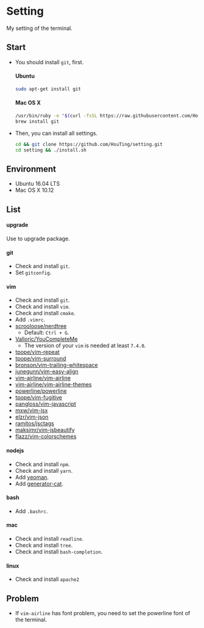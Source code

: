 # Setting
My setting of the terminal.

## Start

- You should install `git`, first.

  #### Ubuntu
  ```sh
  sudo apt-get install git
  ```

  #### Mac OS X
  ```sh
  /usr/bin/ruby -e "$(curl -fsSL https://raw.githubusercontent.com/Homebrew/install/master/install)"
  brew install git
  ```

- Then, you can install all settings.

  ```sh
  cd && git clone https://github.com/HsuTing/setting.git
  cd setting && ./install.sh
  ```

## Environment

- Ubuntu 16.04 LTS
- Mac OS X 10.12

## List

#### upgrade
Use to upgrade package.

#### git
- Check and install `git`.
- Set `gitconfig`.

#### vim
- Check and install `git`.
- Check and install `vim`.
- Check and install `cmake`.
- Add `.vimrc`.
- [scrooloose/nerdtree](https://github.com/scrooloose/nerdtree)
  - Default: `Ctrl + G`.
- [Valloric/YouCompleteMe](https://github.com/Valloric/YouCompleteMe)
  - The version of your `vim` is needed at least `7.4.0`.
- [tpope/vim-repeat](https://github.com/tpope/vim-repeat)
- [tpope/vim-surround](https://github.com/tpope/vim-surround)
- [bronson/vim-trailing-whitespace](https://github.com/bronson/vim-trailing-whitespace)
- [junegunn/vim-easy-align](https://github.com/junegunn/vim-easy-align)
- [vim-airline/vim-airline](https://github.com/vim-airline/vim-airline)
- [vim-airline/vim-airline-themes](https://github.com/vim-airline/vim-airline-themes)
- [powerline/powerline](https://github.com/powerline/powerline)
- [tpope/vim-fugitive](https://github.com/tpope/vim-fugitive)
- [pangloss/vim-javascript](https://github.com/pangloss/vim-javascript)
- [mxw/vim-jsx](https://github.com/mxw/vim-jsx)
- [elzr/vim-json](https://github.com/elzr/vim-json)
- [ramitos/jsctags](https://github.com/ramitos/jsctags)
- [maksimr/vim-jsbeautify](https://github.com/maksimr/vim-jsbeautify)
- [flazz/vim-colorschemes](https://github.com/flazz/vim-colorschemes)

#### nodejs
- Check and install `npm`.
- Check and install `yarn`.
- Add [yeoman](http://yeoman.io/).
- Add [generator-cat](https://github.com/HsuTing/generator-cat).

#### bash
- Add `.bashrc`.

#### mac
- Check and install `readline`.
- Check and install `tree`.
- Check and install `bash-completion`.

#### linux
- Check and install `apache2`

## Problem

- If `vim-airline` has font problem, you need to set the powerline font of the terminal.

